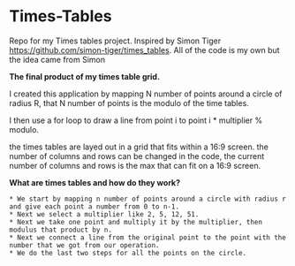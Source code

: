 # Times-Tables
Repo for my Times tables project. Inspired by Simon Tiger https://github.com/simon-tiger/times_tables. All of the code is my own but the idea came from Simon


**The final product of my times table grid.**

I created this application by mapping N number of points around a circle of radius R, that N number of points is the modulo of the time tables.

I then use a for loop to draw a line from point i to point i * multiplier % modulo. 

the times tables are layed out in a grid that fits within a 16:9 screen. the number of columns and rows can be changed in the code, the current number of columns and rows is the max that can fit on a 16:9 screen.

**What are times tables and how do they work?**

````
* We start by mapping n number of points around a circle with radius r and give each point a number from 0 to n-1.
* Next we select a multiplier like 2, 5, 12, 51.
* Next we take one point and multiply it by the multiplier, then modulus that product by n.
* Next we connect a line from the original point to the point with the number that we got from our operation. 
* We do the last two steps for all the points on the circle.
````
